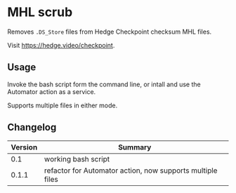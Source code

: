 # MHL scrub

Removes `.DS_Store` files from Hedge Checkpoint checksum MHL files.

Visit https://hedge.video/checkpoint.

## Usage

Invoke the bash script form the command line, or intall and use the Automator action as a service.

Supports multiple files in either mode.

## Changelog

| Version | Summary |
| --- | --- |
| 0.1 | working bash script |
| 0.1.1 | refactor for Automator action, now supports multiple files |
